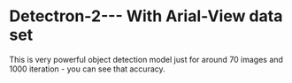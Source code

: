 # Detectron-2--- With Arial-View data set

This is very powerful object detection model just for around 70 images and 1000 iteration - you can see that accuracy.

